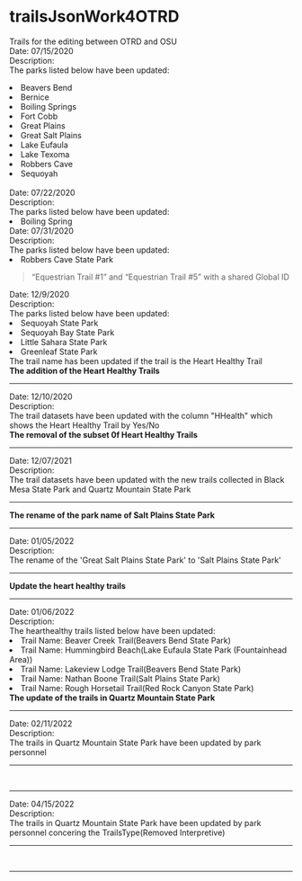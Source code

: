 # trailsJsonWork4OTRD

Trails for the editing between OTRD and OSU<br>
Date: 07/15/2020<br>
Description:<br>
The parks listed below have been updated:
<li>Beavers Bend</li>
<li>Bernice</li>
<li>Boiling Springs</li>
<li>Fort Cobb</li>
<li>Great Plains</li>
<li>Great Salt Plains</li>
<li>Lake Eufaula</li>
<li>Lake Texoma</li>
<li>Robbers Cave</li>
<li>Sequoyah</li><br>
Date: 07/22/2020<br>
Description:<br>
The parks listed below have been updated:
<li>Boiling Spring</li>
Date: 07/31/2020<br>
Description:<br>
The parks listed below have been updated:
<li>Robbers Cave State Park</li>
<blockquote>“Equestrian Trail #1” and “Equestrian Trail #5” with a shared Global ID </blockquote>
Date: 12/9/2020<br>
Description:<br>
The parks listed below have been updated:
<li>Sequoyah State Park</li>
<li>Sequoyah Bay State Park</li>
<li>Little Sahara State Park</li>
<li>Greenleaf State Park</li>
The trail name has been updated if the trail is the Heart Healthy Trail<br>
<b>The addition of the Heart Healthy Trails</b><hr>
Date: 12/10/2020<br>
Description:<br>
The trail datasets have been updated with the column "HHealth" which shows the Heart Healthy Trail by Yes/No<br>
<b>The removal of the subset 0f Heart Healthy Trails</b><hr>
Date: 12/07/2021<br>
Description:<br>
The trail datasets have been updated with the new trails collected in Black Mesa State Park and Quartz Mountain State Park<br><hr>
<b>The rename of the park name of Salt Plains State Park</b><hr>
Date: 01/05/2022<br>
Description:<br>
The rename of the 'Great Salt Plains State Park' to 'Salt Plains State Park' <br><hr>
<b>Update the heart healthy trails</b><hr>
Date: 01/06/2022<br>
Description:<br>
The hearthealthy trails listed below have been updated:
<li>Trail Name: Beaver Creek Trail(Beavers Bend State Park)</li>
<li>Trail Name: Hummingbird Beach(Lake Eufaula State Park (Fountainhead Area)) </li>
<li>Trail Name: Lakeview Lodge Trail(Beavers Bend State Park)</li>
<li>Trail Name: Nathan Boone Trail(Salt Plains State Park)</li> 
<li>Trail Name: Rough Horsetail Trail(Red Rock Canyon State Park)</li> 
<b>The update of the trails in Quartz Mountain State Park</b><hr>
Date: 02/11/2022<br>
Description:<br>
The trails in Quartz Mountain State Park have been updated by park personnel <br><hr>
<br><hr>
Date: 04/15/2022<br>
Description:<br>
The trails in Quartz Mountain State Park have been updated by park personnel concering the TrailsType(Removed Interpretive) <br><hr>
<br><hr>